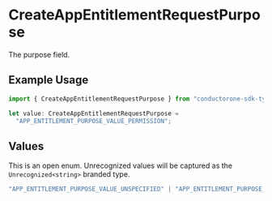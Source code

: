 # CreateAppEntitlementRequestPurpose

The purpose field.

## Example Usage

```typescript
import { CreateAppEntitlementRequestPurpose } from "conductorone-sdk-typescript/sdk/models/shared";

let value: CreateAppEntitlementRequestPurpose =
  "APP_ENTITLEMENT_PURPOSE_VALUE_PERMISSION";
```

## Values

This is an open enum. Unrecognized values will be captured as the `Unrecognized<string>` branded type.

```typescript
"APP_ENTITLEMENT_PURPOSE_VALUE_UNSPECIFIED" | "APP_ENTITLEMENT_PURPOSE_VALUE_ASSIGNMENT" | "APP_ENTITLEMENT_PURPOSE_VALUE_PERMISSION" | Unrecognized<string>
```